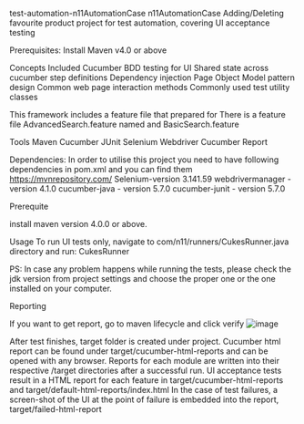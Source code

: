 test-automation-n11AutomationCase
n11AutomationCase Adding/Deleting favourite product project for test automation, covering UI acceptance testing

Prerequisites: Install Maven v4.0 or above

Concepts Included
Cucumber BDD testing for UI
Shared state across cucumber step definitions
Dependency injection
Page Object Model pattern design
Common web page interaction methods
Commonly used test utility classes

This framework includes a feature file that prepared for
There is a feature file AdvancedSearch.feature named  and BasicSearch.feature

Tools
Maven
Cucumber
JUnit
Selenium Webdriver
Cucumber Report


Dependencies:
In order to utilise this project you need to have following dependencies in pom.xml
and you can find them https://mvnrepository.com/
Selenium-version 3.141.59
webdrivermanager - version 4.1.0
cucumber-java - version 5.7.0
cucumber-junit - version 5.7.0



Prerequite

install maven version 4.0.0 or above.


Usage
To run UI  tests only, navigate to com/n11/runners/CukesRunner.java directory and run:
CukesRunner

PS: In case any problem happens while running the tests, please check the jdk version from project settings and choose the proper one or the one installed on your computer.


Reporting

If you want to get report, go to maven lifecycle and click verify
![image](https://user-images.githubusercontent.com/103744892/171798969-38e0383c-f54c-4635-bb0f-6243499b6f5a.png)


After test finishes, target folder is created under project.
Cucumber html report can be found under target/cucumber-html-reports and can be opened with any browser.
Reports for each module are written into their respective /target directories after a successful run.
UI acceptance tests result in a HTML report for each feature in
target/cucumber-html-reports and target/default-html-reports/index.html
In the case of test failures, a screen-shot of the UI at the point of failure is embedded into the report, target/failed-html-report
